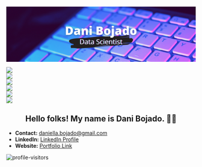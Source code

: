 [![Header](images/dbojado_banner.png "Header")](https://danibojado.com/)
<style>
img {
  display: block;
  margin-left: auto;
  margin-right: auto;
}
</style>
[<img src="https://img.shields.io/badge/python-red?&style=for-the-badge&logo=python&logoColor=white"/>](https://www.python.org/)    [<img src="https://img.shields.io/badge/pandas-orange?&style=for-the-badge&logo=pandas&logoColor=white" />](https://pandas.pydata.org)    [<img src="https://img.shields.io/badge/numpy-yellow?&style=for-the-badge&logo=numpy&logoColor=white" />](https://numpy.org)    [<img src="https://img.shields.io/badge/markdown-darkgreen?&style=for-the-badge&logo=markdown&logoColor=white"/>](https://www.markdownguide.org)    [<img src="https://img.shields.io/badge/mysql-blue?&style=for-the-badge&logo=mysql&logoColor=white"/>](https://www.mysql.com)    [<img src="https://img.shields.io/badge/Jupyter-purple?&style=for-the-badge&logo=Jupyter&logoColor=white"/>](https://jupyter.org)

<h2 align="center">Hello folks! My name is Dani Bojado. 👋🤓</h2>

- <b>Contact:</b> daniella.bojado@gmail.com
- <b>LinkedIn:</b> [LinkedIn Profile](https://www.linkedin.com/in/daniella-bojado) 
- <b>Website:</b> [Portfolio Link](https://danibojado.com/) 

![profile-visitors](https://visitor-badge.glitch.me/badge?page_id=dbojado.dbojado)
